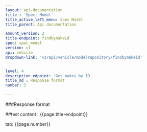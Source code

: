 ```yaml
---
layout: api-documentation
title : 'Spec: Model'
title_active_left_menu: Spec Model
title_parent: Api documentation

amount_version: 2
title-endpoint: findbymakeid
spec: spec_model
version: v1
api: vehicle
dropdown-link: 'v1/api/vehicle/modelrepository/findbymakeid'


level: 4
description_edpoint: 'Get makes by ID'
title_md : Response format
number: 3

---
```


###Response format

##test content : {{page.title-endpoint}} 

tab: {{page.number}}